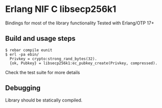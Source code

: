 Erlang NIF C libsecp256k1
============

Bindings for most of the library functionality
Tested with Erlang/OTP 17+

Build and usage steps
---------------------
	$ rebar compile eunit
	$ erl -pa ebin/
	  Privkey = crypto:strong_rand_bytes(32).
	  {ok, Pubkey} = libsecp256k1:ec_pubkey_create(Privkey, compressed).

Check the test suite for more details

Debugging
---------

Library should be statically compiled.

